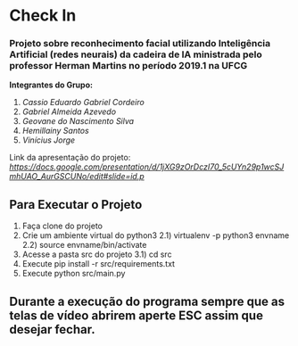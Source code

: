 # Check In

### Projeto sobre reconhecimento facial utilizando Inteligência Artificial (redes neurais) da cadeira de IA ministrada pelo professor Herman Martins no período 2019.1 na UFCG

**Integrantes do Grupo:** 
1) *Cassio Eduardo Gabriel Cordeiro*
2) *Gabriel Almeida Azevedo*
3) *Geovane do Nascimento Silva*
4) *Hemillainy Santos*
5) *Vinícius Jorge*

Link da apresentação do projeto: *https://docs.google.com/presentation/d/1jXG9zOrDczI70_5cUYn29p1wcSJmhUAO_AurGSCUNo/edit#slide=id.p*

## Para Executar o Projeto

1) Faça clone do projeto
2) Crie um ambiente virtual do python3
    2.1) virtualenv -p python3 envname
    2.2) source envname/bin/activate
3) Acesse a pasta src do projeto
    3.1) cd src
4) Execute pip install -r src/requirements.txt
5) Execute python src/main.py

## Durante a execução do programa sempre que as telas de vídeo abrirem aperte ESC assim que desejar fechar.

